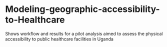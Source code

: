 # Modeling-geographic-accessibility-to-Healthcare
Shows workflow and results for a pilot analysis aimed to assess the physical accessibility to public healthcare facilities in Uganda
